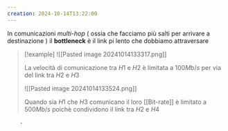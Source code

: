 ```yaml
---
creation: 2024-10-14T13:22:00
---
```

In comunicazioni *multi-hop* ( ossia che facciamo più salti per arrivare a destinazione ) il **bottleneck** è il link pi lento che dobbiamo attraversare 

>[!example] 
>![[Pasted image 20241014133317.png]]
>
>La velocità di comunicazione tra $H1$ e $H2$ è limitata a $100Mb/s$ per via del link tra $H2$ e $H3$
>
>![[Pasted image 20241014133524.png]]
>
>Quando sia $H1$ che $H3$ comunicano il loro [[Bit-rate]] è limitato a $500Mb/s$ poichè condividono il link tra $H2$ e $H4$

		.


